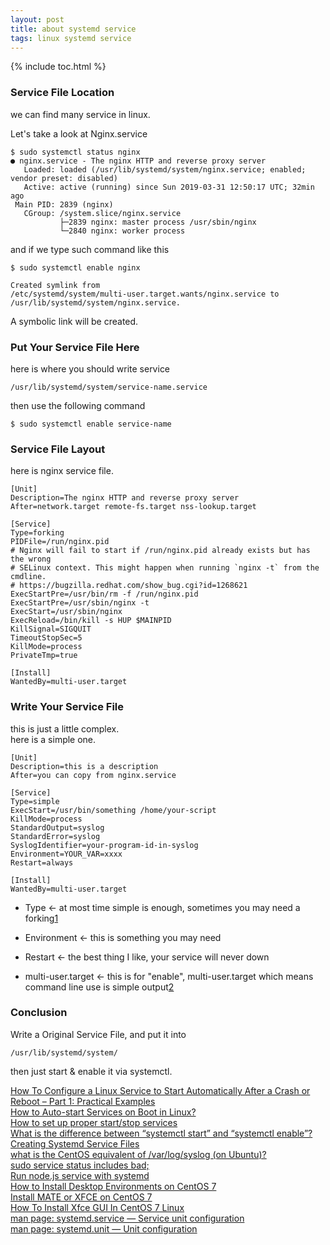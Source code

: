 ```yaml
---
layout: post
title: about systemd service
tags: linux systemd service
---
```


{% include toc.html %}

### Service File Location

we can find many service in linux.  

Let's take a look at Nginx.service

```
$ sudo systemctl status nginx
● nginx.service - The nginx HTTP and reverse proxy server
   Loaded: loaded (/usr/lib/systemd/system/nginx.service; enabled; vendor preset: disabled)
   Active: active (running) since Sun 2019-03-31 12:50:17 UTC; 32min ago
 Main PID: 2839 (nginx)
   CGroup: /system.slice/nginx.service
           ├─2839 nginx: master process /usr/sbin/nginx
           └─2840 nginx: worker process
```

and if we type such command like this

```
$ sudo systemctl enable nginx
```
```
Created symlink from 
/etc/systemd/system/multi-user.target.wants/nginx.service to 
/usr/lib/systemd/system/nginx.service.
```

A symbolic link will be created.

### Put Your Service File Here

here is where you should write service

```
/usr/lib/systemd/system/service-name.service
```

then use the following command

```
$ sudo systemctl enable service-name
```

### Service File Layout

here is nginx service file.

```
[Unit]
Description=The nginx HTTP and reverse proxy server
After=network.target remote-fs.target nss-lookup.target

[Service]
Type=forking
PIDFile=/run/nginx.pid
# Nginx will fail to start if /run/nginx.pid already exists but has the wrong
# SELinux context. This might happen when running `nginx -t` from the cmdline.
# https://bugzilla.redhat.com/show_bug.cgi?id=1268621
ExecStartPre=/usr/bin/rm -f /run/nginx.pid
ExecStartPre=/usr/sbin/nginx -t
ExecStart=/usr/sbin/nginx
ExecReload=/bin/kill -s HUP $MAINPID
KillSignal=SIGQUIT
TimeoutStopSec=5
KillMode=process
PrivateTmp=true

[Install]
WantedBy=multi-user.target
```

### Write Your Service File

this is just a little complex.  
here is a simple one.


```
[Unit]
Description=this is a description
After=you can copy from nginx.service

[Service]
Type=simple   
ExecStart=/usr/bin/something /home/your-script
KillMode=process
StandardOutput=syslog
StandardError=syslog
SyslogIdentifier=your-program-id-in-syslog
Environment=YOUR_VAR=xxxx
Restart=always

[Install]
WantedBy=multi-user.target
```
- Type <- at most time simple is enough, sometimes you may need a forking[1](https://www.freedesktop.org/software/systemd/man/systemd.service.html)

- Environment <- this is something you may need

- Restart <- the best thing I like, your service will never down

- multi-user.target <- this is for "enable", multi-user.target which means command line use is simple output[2](https://linoxide.com/linux-how-to/install-desktop-environments-centos-7/)

<!--

```
$ cat /run/nginx.pid
2839
```

```
/etc/systemd/system/multi-user.target.wants/mysqld.service

[Unit]
...

[Install]
...

[Service]
...
...
Restart=always
...

```
```
# Restarting/reloading
systemctl daemon-reload # Run if .service file has changed
systemctl restart
```

```
Created symlink from /etc/systemd/system/multi-user.target.wants/kjc_back.service to /usr/lib/systemd/system/kjc_back.service.
```
-->

### Conclusion

Write a Original Service File, and put it into 

```
/usr/lib/systemd/system/
```

then just start & enable it via systemctl.

[How To Configure a Linux Service to Start Automatically After a Crash or Reboot – Part 1: Practical Examples ](https://www.digitalocean.com/community/tutorials/how-to-configure-a-linux-service-to-start-automatically-after-a-crash-or-reboot-part-1-practical-examples)  
[How to Auto-start Services on Boot in Linux?](https://geekflare.com/how-to-auto-start-services-on-boot-in-linux/)  
[How to set up proper start/stop services](https://blog.frd.mn/how-to-set-up-proper-startstop-services-ubuntu-debian-mac-windows/)  
[What is the difference between “systemctl start” and “systemctl enable”?](https://askubuntu.com/questions/733469/what-is-the-difference-between-systemctl-start-and-systemctl-enable)  
[Creating Systemd Service Files](https://www.devdungeon.com/content/creating-systemd-service-files)  
[what is the CentOS equivalent of /var/log/syslog (on Ubuntu)?](https://unix.stackexchange.com/questions/88744/what-is-the-centos-equivalent-of-var-log-syslog-on-ubuntu)  
[sudo service status includes bad;](https://askubuntu.com/questions/836059/sudo-service-status-includes-bad)  
[Run node.js service with systemd](https://www.axllent.org/docs/view/nodejs-service-with-systemd/)  
[How to Install Desktop Environments on CentOS 7 ](https://linoxide.com/linux-how-to/install-desktop-environments-centos-7/)  
[Install MATE or XFCE on CentOS 7](http://jensd.be/125/linux/rhel/install-mate-or-xfce-on-centos-7)  
[How To Install Xfce GUI In CentOS 7 Linux](https://www.rootusers.com/how-to-install-xfce-gui-in-centos-7-linux/)  
[man page: systemd.service — Service unit configuration](https://www.freedesktop.org/software/systemd/man/systemd.service.html)  
[man page: systemd.unit — Unit configuration](https://www.freedesktop.org/software/systemd/man/systemd.unit.html#)  